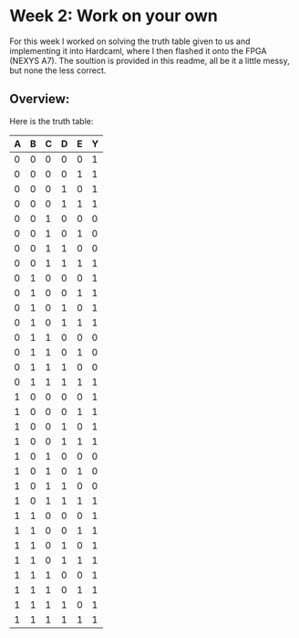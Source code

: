 # Week 2: Work on your own
For this week I worked on solving the truth table given to us and implementing it into Hardcaml, where I then flashed it onto the FPGA (NEXYS A7). The soultion is provided in this readme, all be it a little messy, but none the less correct.

## Overview: 
  Here is the truth table: 

| A | B | C | D | E | Y |
|---|---|---|---|---|---|
| 0 | 0 | 0 | 0 | 0 | 1 |
| 0 | 0 | 0 | 0 | 1 | 1 |
| 0 | 0 | 0 | 1 | 0 | 1 |
| 0 | 0 | 0 | 1 | 1 | 1 |
| 0 | 0 | 1 | 0 | 0 | 0 |
| 0 | 0 | 1 | 0 | 1 | 0 |
| 0 | 0 | 1 | 1 | 0 | 0 |
| 0 | 0 | 1 | 1 | 1 | 1 |
| 0 | 1 | 0 | 0 | 0 | 1 |
| 0 | 1 | 0 | 0 | 1 | 1 |
| 0 | 1 | 0 | 1 | 0 | 1 |
| 0 | 1 | 0 | 1 | 1 | 1 |
| 0 | 1 | 1 | 0 | 0 | 0 |
| 0 | 1 | 1 | 0 | 1 | 0 |
| 0 | 1 | 1 | 1 | 0 | 0 |
| 0 | 1 | 1 | 1 | 1 | 1 |
| 1 | 0 | 0 | 0 | 0 | 1 |
| 1 | 0 | 0 | 0 | 1 | 1 |
| 1 | 0 | 0 | 1 | 0 | 1 |
| 1 | 0 | 0 | 1 | 1 | 1 |
| 1 | 0 | 1 | 0 | 0 | 0 |
| 1 | 0 | 1 | 0 | 1 | 0 |
| 1 | 0 | 1 | 1 | 0 | 0 |
| 1 | 0 | 1 | 1 | 1 | 1 |
| 1 | 1 | 0 | 0 | 0 | 1 |
| 1 | 1 | 0 | 0 | 1 | 1 |
| 1 | 1 | 0 | 1 | 0 | 1 |
| 1 | 1 | 0 | 1 | 1 | 1 |
| 1 | 1 | 1 | 0 | 0 | 1 |
| 1 | 1 | 1 | 0 | 1 | 1 |
| 1 | 1 | 1 | 1 | 0 | 1 |
| 1 | 1 | 1 | 1 | 1 | 1 |
